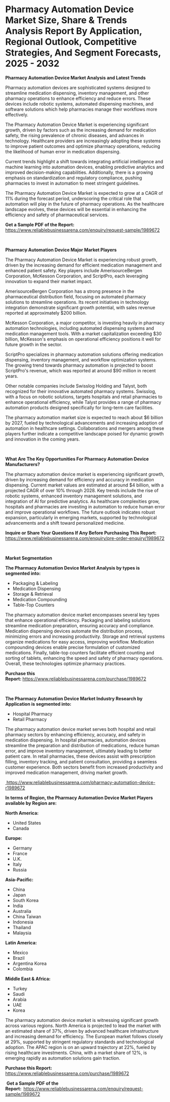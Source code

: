 <p><h1>Pharmacy Automation Device Market Size, Share & Trends Analysis Report By Application, Regional Outlook, Competitive Strategies, And Segment Forecasts, 2025 - 2032</h1></p><p><strong>Pharmacy Automation Device Market Analysis and Latest Trends</strong></p>
<p><p>Pharmacy automation devices are sophisticated systems designed to streamline medication dispensing, inventory management, and other pharmacy operations to enhance efficiency and reduce errors. These devices include robotic systems, automated dispensing machines, and software solutions which help pharmacies manage their workflows more effectively. </p><p>The Pharmacy Automation Device Market is experiencing significant growth, driven by factors such as the increasing demand for medication safety, the rising prevalence of chronic diseases, and advances in technology. Healthcare providers are increasingly adopting these systems to improve patient outcomes and optimize pharmacy operations, reducing the likelihood of human error in medication dispensing.</p><p>Current trends highlight a shift towards integrating artificial intelligence and machine learning into automation devices, enabling predictive analytics and improved decision-making capabilities. Additionally, there is a growing emphasis on standardization and regulatory compliance, pushing pharmacies to invest in automation to meet stringent guidelines. </p><p>The Pharmacy Automation Device Market is expected to grow at a CAGR of 11% during the forecast period, underscoring the critical role that automation will play in the future of pharmacy operations. As the healthcare landscape evolves, these devices will be essential in enhancing the efficiency and safety of pharmaceutical services.</p></p>
<p><strong>Get a Sample PDF of the Report:&nbsp;</strong> <a href="https://www.reliablebusinessarena.com/enquiry/request-sample/1989672?utm_campaign=3187&utm_medium=2&utm_source=Github&utm_content=ia&utm_term=16042025&utm_id=pharmacy-automation-device">https://www.reliablebusinessarena.com/enquiry/request-sample/1989672</a></p>
<p>&nbsp;</p>
<p><strong>Pharmacy Automation Device Major Market Players</strong></p>
<p><p>The Pharmacy Automation Device Market is experiencing robust growth, driven by the increasing demand for efficient medication management and enhanced patient safety. Key players include AmerisourceBergen Corporation, McKesson Corporation, and ScriptPro, each leveraging innovation to expand their market impact.</p><p>AmerisourceBergen Corporation has a strong presence in the pharmaceutical distribution field, focusing on automated pharmacy solutions to streamline operations. Its recent initiatives in technology integration demonstrate significant growth potential, with sales revenue reported at approximately $200 billion.</p><p>McKesson Corporation, a major competitor, is investing heavily in pharmacy automation technologies, including automated dispensing systems and medication management tools. With a market capitalization exceeding $30 billion, McKesson's emphasis on operational efficiency positions it well for future growth in the sector.</p><p>ScriptPro specializes in pharmacy automation solutions offering medication dispensing, inventory management, and workflow optimization systems. The growing trend towards pharmacy automation is projected to boost ScriptPro's revenue, which was reported at around $90 million in recent years.</p><p>Other notable companies include Swisslog Holding and Talyst, both recognized for their innovative automated pharmacy systems. Swisslog, with a focus on robotic solutions, targets hospitals and retail pharmacies to enhance operational efficiency, while Talyst provides a range of pharmacy automation products designed specifically for long-term care facilities.</p><p>The pharmacy automation market size is expected to reach about $6 billion by 2027, fueled by technological advancements and increasing adoption of automation in healthcare settings. Collaborations and mergers among these players further indicate a competitive landscape poised for dynamic growth and innovation in the coming years.</p></p>
<p>&nbsp;</p>
<p><strong>What Are The Key Opportunities For Pharmacy Automation Device Manufacturers?</strong></p>
<p><p>The pharmacy automation device market is experiencing significant growth, driven by increasing demand for efficiency and accuracy in medication dispensing. Current market values are estimated at around $4 billion, with a projected CAGR of over 10% through 2028. Key trends include the rise of robotic systems, enhanced inventory management solutions, and integration of AI for predictive analytics. As healthcare complexities grow, hospitals and pharmacies are investing in automation to reduce human error and improve operational workflows. The future outlook indicates robust expansion, particularly in emerging markets, supported by technological advancements and a shift toward personalized medicine.</p></p>
<p><strong>Inquire or Share Your Questions If Any Before Purchasing This Report:</strong> <a href="https://www.reliablebusinessarena.com/enquiry/pre-order-enquiry/1989672?utm_campaign=3187&utm_medium=2&utm_source=Github&utm_content=ia&utm_term=16042025&utm_id=pharmacy-automation-device">https://www.reliablebusinessarena.com/enquiry/pre-order-enquiry/1989672</a></p>
<p>&nbsp;</p>
<p><strong>Market Segmentation</strong></p>
<p><strong>The Pharmacy Automation Device Market Analysis by types is segmented into:</strong></p>
<p><ul><li>Packaging & Labeling</li><li>Medication Dispensing</li><li>Storage & Retrieval</li><li>Medication Compounding</li><li>Table-Top Counters</li></ul></p>
<p><p>The pharmacy automation device market encompasses several key types that enhance operational efficiency. Packaging and labeling solutions streamline medication preparation, ensuring accuracy and compliance. Medication dispensing devices automate the distribution process, minimizing errors and increasing productivity. Storage and retrieval systems organize medications for easy access, improving workflow. Medication compounding devices enable precise formulation of customized medications. Finally, table-top counters facilitate efficient counting and sorting of tablets, enhancing the speed and safety of pharmacy operations. Overall, these technologies optimize pharmacy practices.</p></p>
<p><strong>Purchase this Report:&nbsp;</strong><a href="https://www.reliablebusinessarena.com/purchase/1989672?utm_campaign=3187&utm_medium=2&utm_source=Github&utm_content=ia&utm_term=16042025&utm_id=pharmacy-automation-device">https://www.reliablebusinessarena.com/purchase/1989672</a></p>
<p>&nbsp;</p>
<p><strong>The Pharmacy Automation Device Market Industry Research by Application is segmented into:</strong></p>
<p><ul><li>Hospital Pharmacy</li><li>Retail Pharmacy</li></ul></p>
<p><p>The pharmacy automation device market serves both hospital and retail pharmacy sectors by enhancing efficiency, accuracy, and safety in medication dispensing. In hospital pharmacies, automation devices streamline the preparation and distribution of medications, reduce human error, and improve inventory management, ultimately leading to better patient care. In retail pharmacies, these devices assist with prescription filling, inventory tracking, and patient consultation, providing a seamless customer experience. Both sectors benefit from increased productivity and improved medication management, driving market growth.</p></p>
<p><a href="https://www.reliablebusinessarena.com/pharmacy-automation-device-r1989672?utm_campaign=3187&utm_medium=2&utm_source=Github&utm_content=ia&utm_term=16042025&utm_id=pharmacy-automation-device">&nbsp;https://www.reliablebusinessarena.com/pharmacy-automation-device-r1989672</a></p>
<p><strong>In terms of Region, the Pharmacy Automation Device Market Players available by Region are:</strong></p>
<p>
    <p> <strong> North America: </strong>
        <ul>
            <li>United States</li>
            <li>Canada</li>
        </ul>
        </p> 
    <p> <strong> Europe: </strong>
        <ul>
            <li>Germany</li>
            <li>France</li>
            <li>U.K.</li>
            <li>Italy</li>
            <li>Russia</li>
        </ul>
        </p> 
    <p> <strong> Asia-Pacific: </strong>
        <ul>
            <li>China</li>
            <li>Japan</li>
            <li>South Korea</li>
            <li>India</li>
            <li>Australia</li>
            <li>China Taiwan</li>
            <li>Indonesia</li>
            <li>Thailand</li>
            <li>Malaysia</li>
        </ul>
        </p> 
    <p> <strong> Latin America: </strong>
        <ul>
            <li>Mexico</li>
            <li>Brazil</li>
            <li>Argentina Korea</li>
            <li>Colombia</li>
        </ul>
        </p> 
    <p> <strong> Middle East & Africa: </strong>
        <ul>
            <li>Turkey</li>
            <li>Saudi</li>
            <li>Arabia</li>
            <li>UAE</li>
            <li>Korea</li>
        </ul>
    </p>
    </p>
<p><p>The pharmacy automation device market is witnessing significant growth across various regions. North America is projected to lead the market with an estimated share of 37%, driven by advanced healthcare infrastructure and increasing demand for efficiency. The European market follows closely at 29%, supported by stringent regulatory standards and technological adoption. The APAC region is on an upward trajectory at 22%, fueled by rising healthcare investments. China, with a market share of 12%, is emerging rapidly as automation solutions gain traction.</p></p>
<p><strong>Purchase this Report: </strong><a href="https://www.reliablebusinessarena.com/purchase/1989672?utm_campaign=3187&utm_medium=2&utm_source=Github&utm_content=ia&utm_term=16042025&utm_id=pharmacy-automation-device">https://www.reliablebusinessarena.com/purchase/1989672</a></p>
<p>&nbsp;<strong>Get a Sample PDF of the Report:&nbsp;&nbsp;</strong><a href="https://www.reliablebusinessarena.com/enquiry/request-sample/1989672?utm_campaign=3187&utm_medium=2&utm_source=Github&utm_content=ia&utm_term=16042025&utm_id=pharmacy-automation-device">https://www.reliablebusinessarena.com/enquiry/request-sample/1989672</a></p>
<p><strong></strong></p>
<p><p></p><p></p><p></p></p>